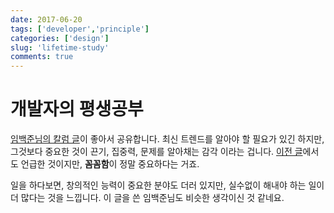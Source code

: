 ```yaml
---
date: 2017-06-20
tags: ['developer','principle']
categories: ['design']
slug: 'lifetime-study'
comments: true
---
```


# 개발자의 평생공부

[임백준님의 칼럼 글][ext:lifetime-study]이 좋아서 공유합니다.
최신 트렌드를 알아야 할 필요가 있긴 하지만, 그것보다 중요한 것이 끈기, 집중력, 문제를 알아채는 감각 이라는 겁니다.
[이전 글](./2017-06-14-pitfall-of-design-change.md)에서도 언급한 것이지만, **꼼꼼함**이 정말 중요하다는 거죠.

[ext:lifetime-study]: http://www.zdnet.co.kr/news/news_view.asp?artice_id=20170616090644

일을 하다보면, 창의적인 능력이 중요한 분야도 더러 있지만, 실수없이 해내야 하는 일이 더 많다는 것을 느낍니다.
이 글을 쓴 임백준님도 비슷한 생각이신 것 같네요.
